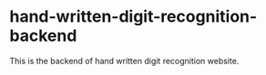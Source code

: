 # hand-written-digit-recognition-backend
This is the backend of hand written digit recognition website.
